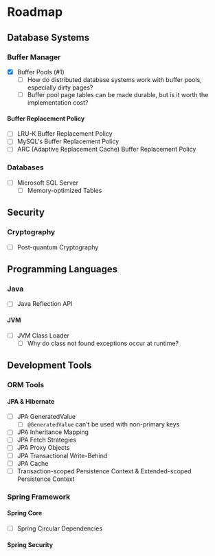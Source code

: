 # Roadmap

## Database Systems

### Buffer Manager

- [x] Buffer Pools (#1)
  - [ ] How do distributed database systems work with buffer pools, especially dirty pages?
  - [ ] Buffer pool page tables can be made durable, but is it worth the implementation cost?

#### Buffer Replacement Policy

- [ ] LRU-K Buffer Replacement Policy
- [ ] MySQL's Buffer Replacement Policy
- [ ] ARC (Adaptive Replacement Cache) Buffer Replacement Policy

### Databases

- [ ] Microsoft SQL Server
  - [ ] Memory-optimized Tables

## Security

### Cryptography

- [ ] Post-quantum Cryptography

## Programming Languages

### Java

- [ ] Java Reflection API

#### JVM

- [ ] JVM Class Loader
  - [ ] Why do class not found exceptions occur at runtime?

## Development Tools

### ORM Tools

#### JPA & Hibernate

- [ ] JPA GeneratedValue
  - [ ] `@GeneratedValue` can't be used with non-primary keys
- [ ] JPA Inheritance Mapping
- [ ] JPA Fetch Strategies
- [ ] JPA Proxy Objects
- [ ] JPA Transactional Write-Behind
- [ ] JPA Cache
- [ ] Transaction-scoped Persistence Context & Extended-scoped Persistence Context

### Spring Framework

#### Spring Core

- [ ] Spring Circular Dependencies

#### Spring Security
